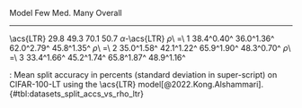 Model                      Few         Med.         Many      Overall
-----------------  -----------  -----------  -----------  -----------
\acs{LTR}                 29.8         49.3         70.1         50.7
_α_-\acs{LTR}
_ρ_\ =\ 1           38.4^0.40^   36.0^1.36^   62.0^2.79^   45.8^1.35^
_ρ_\ =\ 2           35.0^1.58^   42.1^1.22^   65.9^1.90^   48.3^0.70^
_ρ_\ =\ 3           33.4^1.66^   45.2^1.74^   65.8^1.87^   48.9^1.16^

: Mean split accuracy in percents (standard deviation in super-script) on CIFAR-100-LT using the \acs{LTR} model[@2022.Kong.Alshammari]. {#tbl:datasets_split_accs_vs_rho_ltr}
